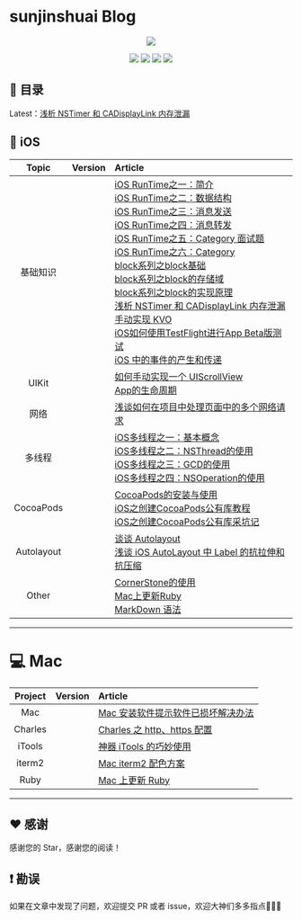 # sunjinshuai Blog
<p align='center'>
<img src='https://github.com/iOS-Advanced/iOS-Advanced/blob/master/resource/background-cover.jpg'>
</p>
<p align='center'>
<a href="https://weibo.com/u/5113807465"><img src="https://img.shields.io/badge/weibo-@sunjinshuai-f974ce.svg?style=flat&colorA=f4292e"></a>
<a href="https://juejin.im/user/59c4495ef265da065b66b2a8"><img src="https://img.shields.io/badge/掘金-@sunjinshuai-fd6f32.svg?style=flat&colorA=1970fe"></a>
<a href="https://www.jianshu.com/u/16d7ec797c31"><img src="https://img.shields.io/badge/简书-@sunjinshuai-b561fe.svg?style=flat&colorA=ed6f59"></a>
<img src="https://img.shields.io/badge/PR-welcome%20!-brightgreen.svg?colorA=a0cd34">
</p>

## 📖 目录
Latest：[浅析 NSTimer 和 CADisplayLink 内存泄漏](https://www.jianshu.com/p/59124ee085e5)

## 📱 iOS
| Topic | Version | Article |
|:-------:|:-------:|:------|
|基础知识||[iOS RunTime之一：简介](https://www.jianshu.com/p/1312c8eb2381)<br>[iOS RunTime之二：数据结构](https://www.jianshu.com/p/3fa276ed26f9)<br>[iOS RunTime之三：消息发送](https://www.jianshu.com/p/afc051dd84d8)<br>[iOS RunTime之四：消息转发](https://www.jianshu.com/p/8cd06cd496d5)<br>[iOS RunTime之五：Category 面试题](https://www.jianshu.com/p/ccbd2a07db1f)<br>[iOS RunTime之六：Category](https://www.jianshu.com/p/8b4432f5586e)<br>[block系列之block基础](https://sunjinshuai.github.io/2015/07/05/block%E7%B3%BB%E5%88%97%E4%B9%8Bblock%E5%9F%BA%E7%A1%80/)<br>[block系列之block的存储域](https://sunjinshuai.github.io/2015/07/17/block%E7%B3%BB%E5%88%97%E4%B9%8Bblock%E7%9A%84%E5%AD%98%E5%82%A8%E5%9F%9F/)<br>[block系列之block的实现原理](https://sunjinshuai.github.io/2015/07/20/block%E7%B3%BB%E5%88%97%E4%B9%8Bblock%E7%9A%84%E5%AE%9E%E7%8E%B0%E5%8E%9F%E7%90%86/)<br>[浅析 NSTimer 和 CADisplayLink 内存泄漏](https://www.jianshu.com/p/59124ee085e5)<br>[手动实现 KVO](https://github.com/iOS-Advanced/iOS-Advanced/wiki/%E6%89%8B%E5%8A%A8%E5%AE%9E%E7%8E%B0-KVO)<br>[iOS如何使用TestFlight进行App Beta版测试](https://www.jianshu.com/p/684e4b56b99a)<br>[iOS 中的事件的产生和传递](https://www.jianshu.com/p/3f389a2b98ec)|
|UIKit|| [如何手动实现一个 UIScrollView](https://www.jianshu.com/p/f723336e49bb)<br>[App的生命周期](https://www.jianshu.com/p/6cf83e94c14c)|
|网络||[浅谈如何在项目中处理页面中的多个网络请求](https://www.jianshu.com/p/5c4b8b6aa44f) |
|多线程||[iOS多线程之一：基本概念](https://www.jianshu.com/p/18ab9a7daef6)<br>[iOS多线程之二：NSThread的使用](https://www.jianshu.com/p/0973c461de51)<br>[iOS多线程之三：GCD的使用](https://www.jianshu.com/p/ed2753122f57)<br>[iOS多线程之四：NSOperation的使用](https://www.jianshu.com/p/dcf9b9c3a1fd)|
|CocoaPods||[CocoaPods的安装与使用](https://sunjinshuai.github.io/2016/08/08/CocoaPods%E7%9A%84%E5%AE%89%E8%A3%85%E4%B8%8E%E4%BD%BF%E7%94%A8/)<br>[iOS之创建CocoaPods公有库教程](https://www.jianshu.com/p/c852ab73ffa0)<br>[iOS之创建CocoaPods公有库采坑记](https://juejin.im/post/5a35f587f265da43294e2066)|
|Autolayout||[谈谈 Autolayout](https://www.jianshu.com/p/2056743a0090)<br>[浅谈 iOS AutoLayout 中 Label 的抗拉伸和抗压缩](https://www.jianshu.com/p/8e68b82b471a)|
|Other||[CornerStone的使用](https://www.jianshu.com/p/7f5c019c528b)<br>[Mac上更新Ruby](https://www.jianshu.com/p/d99b5662d8a0)<br>[MarkDown 语法](https://github.com/iOS-Advanced/iOS-Advanced/wiki/MarkDown-%E8%AF%AD%E6%B3%95) |

----------------------------

# 💻 Mac

| Project | Version | Article |
|:-------:|:-------:|:------|
|Mac||[Mac 安装软件提示软件已损坏解决办法](https://www.jianshu.com/p/c594c3d1167c)|
|Charles||[Charles 之 http、https 配置](https://www.jianshu.com/p/e6dd256de239)|
|iTools||[神器 iTools 的巧妙使用](https://github.com/iOS-Advanced/iOS-Advanced/wiki/%E7%A5%9E%E5%99%A8-iTools-%E7%9A%84%E5%B7%A7%E5%A6%99%E4%BD%BF%E7%94%A8)|
|iterm2||[Mac iterm2 配色方案](https://www.jianshu.com/p/157ae1a4acaf)|
|Ruby||[Mac 上更新 Ruby](https://www.jianshu.com/p/d99b5662d8a0)|

----------------------------

## ♥️ 感谢

感谢您的 Star，感谢您的阅读！

## ❗️ 勘误

如果在文章中发现了问题，欢迎提交 PR 或者 issue，欢迎大神们多多指点🙏🙏🙏

